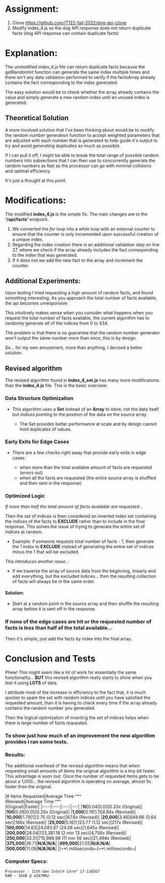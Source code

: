 # Assignment:

1. Clone https://github.com/IT122-fall-2022/dog-api-clone
2. Modify index_4.js so the dog API response does not return duplicate facts (dog API response can contain duplicate facts)

# Explanation:

The unmodified index_4.js file can return duplicate facts because the getRandomInt function can generate the same index multiple times and there isn't any data validation performed to verify if the factsArray already contains the fact corresponding to the index generated.

The easy solution would be to check whether the array already contains the value and simply generate a new random index until an unused index is generated.

## Theoretical Solution

A more involved solution that I've been thinking about would be to modify the random number generation function to accept weighted parameters that are adjusted with each number that is generated to help guide it's output to try and avoid generating duplicates as much as possible.

If I can  pull it off, I might be able to break the total range of possible random numbers into subsections that I can then use to concurrently generate the random numbers as fast as the processor can go with minimal collisions and optimal efficiency.

It's just a thought at this point.

# Modifications:

The modified **index_4.js** is the simple fix. The main changes are to the **'/api/facts'** endpoint.

1. We converted the *for* loop into a *while* loop with an external counter to ensure that the counter is only incremented upon successful creation of a unique index. 
2. Regarding the index creation there is an additional validation step on line 27, where we check if the array already includes the fact corresponding to the index that was generated.
3. If it does not we add the new fact to the array and increment the counter.

## Additional Experiments:

Upon testing I tried requesting a high amount of random facts, and found something interesting. As you approach the total number of facts available, the api becomes unresponsive.

This intuitively makes sense when you consider what happens when you request the total number of facts available, the current algorithm has to randomly generate *all* of the indices from 0 to 434.

The problem is that there is no guarantee that the random number generator won't output the same number more than once, this is by design.

So... for my own amusement, more than anything, I devised a better solution.

## Revised algorithm

The revised algorithm found in **index_4_set.js** has many more modifications than the **index_4.js** file. This is the basic overview:

### Data Structure Optimization

- This algorithm uses a **Set** instead of an **Array** to store, not the data itself but *indices* pointing to the position of the data on the source array.

	- The Set provides better performance  at scale and by design cannot hold duplicates of values.

### Early Exits for Edge Cases

- There are a few checks right away that provide early exits in edge cases:

	- when more than the total available amount of facts are requested (errors out)
	- when all the facts are requested (the entire source array is shuffled and then sent in the response)

### Optimized Logic
*If more than half the total amount of facts available are requested...*

Then the set of indices is then considered an inverted index set containing the indices of the facts to **EXCLUDE** rather than to include in the final response. This solves the issue of trying to generate the entire set of indices at random.

- Example: if someone requests total number of facts - 1, then generate the 1 index to **EXCLUDE** instead of generating the entire set of indices minus the 1 that will be excluded.

*This introduces another issue...*

- If we traverse the array of source data from the beginning, linearly and add everything, but the excluded indices... then the resulting collection of facts will always be in the same order.

#### Solution:

- Start at a random point in the source array and then shuffle the resulting array before it is sent off in the response.

### If none of the edge cases are hit or the requested number of facts is less than half of the total available...

Then it's simple, just add the facts by index into the final array.

# Conclusion and Tests

Phew! This might seem like a lot of work for essentially the same functionality... **BUT** this revised algorithm really starts to shine when you test it using **LOTS** of data.

I attribute most of the increase in efficiency to the fact that, it is much quicker to spam the set with random indices until you have satisfied the requested amount, than it is having to check every time if the array already contains the random number you generated.

Then the logical optimization of inverting the set of indices helps when there is large number of facts requested.

### To show just how much of an improvement the new algorithm provides I ran some tests.

### Results:

The additional overhead of the revised algorithm means that when requesting small amounts of items the original algorithm is a tiny bit faster. This advantage is soon lost. Once the number of requested items gets to be about a 1,000... the revised algorithm is operating on average, almost 5x faster then the original.

|# Items Requested|Average Time ^\*^\
(Revised)|Average Time ^\*^\
(Original)|Faster|
|:---:|:---:|:---:|:--:|
|**10**|0.04|0.03|0.33x (Original)|
|**100**|0.06|0.05|0.20x (Original)|
|**1,000**|0.19|1.11|4.84x (Revised)|
|**10,000**|1.79|122.75 (0.12 sec)|67.6x (Revised)|
|**20,000**|3.46|648.66 (0.64 sec)|186x (Revised)|
|**25,000**|5.16|1,123.77 (1.12 sec)|217x (Revised)|
|**100,000**|14.63|24,083.87 (24.08 sec)|1,645x (Revised)|
|**200,000**|28.04|133,381.18 (2 min 13 sec)|4,756x (Revised)|
|**250,000**|33.31|715,988.98 (11 min 56 sec)|21,494x (Revised)|
|**375,000**|36.71|**N/A**|**N/A**|
|**499,000**|21.05|**N/A**|**N/A**|
|**500,000**|11.09|**N/A**|**N/A**|
||~\*\ milliseconds~|~\*\ milliseconds~|

### Computer Specs:
    Processor - 11th Gen Intel® Core™ i7-1165G7
    RAM - 16GB @ 4267MHz
